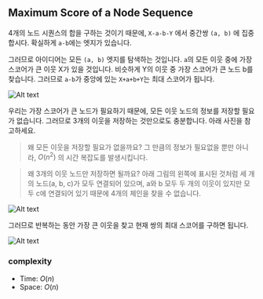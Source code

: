 ## Maximum Score of a Node Sequence

4개의 노드 시퀀스의 합을 구하는 것이기 때문에,
`X-a-b-Y` 에서 중간쌍 `(a, b)` 에 집중합시다.
확실하게 `a-b`에는 엣지가 있습니다.

그러므로 아이디어는 모든 `(a, b)` 엣지를 탐색하는 것입니다.
`a`의 모든 이웃 중에 가장 스코어가 큰 이웃 X가 있을 것입니다.
비슷하게 Y의 이웃 중 가장 스코어가 큰 노드 b를 찾습니다.
그러므로 `a-b`가 중앙에 있는 `X+a+b+Y`는 최대 스코어가 됩니다.

![Alt text](https://assets.leetcode.com/users/images/a5afa09d-a97e-42d5-834f-3caa63134d53_1650124916.8052251.png)

우리는 가장 스코어가 큰 노드가 필요하기 때문에,
모든 이웃 노드의 정보를 저장할 필요가 없습니다.
그러므로 3개의 이웃을 저장하는 것만으로도 충분합니다.
아래 사진을 참고하세요.

>   왜 모든 이웃을 저장할 필요가 없을까요?
    그 만큼의 정보가 필요없을 뿐만 아니라, $O(n^2)$ 의 시간 복잡도를 발생시킵니다.

>   왜 3개의 이웃 노드만 저장하면 될까요?
    아래 그림의 왼쪽에 표시된 것처럼 세 개의 노드(a, b, c)가 모두 연결되어 있으며,
    a와 b 모두 두 개의 이웃이 있지만 모두 c에 연결되어 있기 때문에
    4개의 체인을 찾을 수 없습니다.

![Alt text](https://assets.leetcode.com/users/images/61568a8a-9cd7-4505-8b88-a7c4ae8c8f76_1650124920.2967174.png)

그러므로 반복하는 동안 가장 큰 이웃을 찾고 현재 쌍의 최대 스코어를 구하면 됩니다.

![Alt text](https://assets.leetcode.com/users/images/c899277f-d433-40c5-a9b4-9ca2fa1b09e3_1650124924.807308.png)

### complexity
- Time: $O(n)$
- Space: $O(n)$